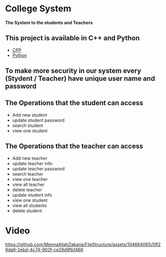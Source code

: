 # College System
#### The System to the students and Teachers

## This project is available in C++ and Python
- [CPP](college_with_cpp.cpp)
- [Python](college_with_python.py)

## To make more security in our system every (Stydent / Teacher) have unique user name and password


## The Operations that the student can access
-  Add new student
-  update student password
-  search student
-  view one student

## The Operations that the teacher can access
 - Add new teacher
 - update teacher info
 - update teacher password
 - search teacher
 - view one teacher
 - view all teacher
 - delete teacher
 - update student info
 - view one student
 - view all students
 - delete student

# Video 



https://github.com/MennaAllahZakaria/FileStructure/assets/104664065/5ff29da9-2ebd-4c74-902f-ce29d9fb1466

